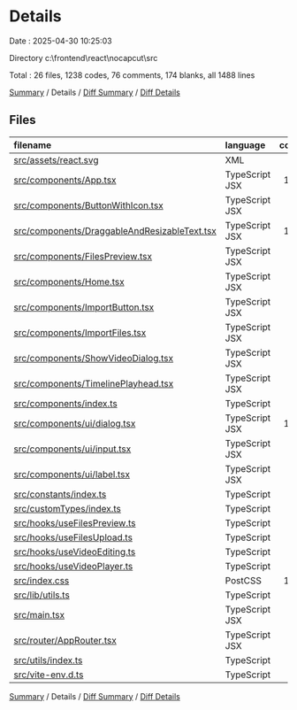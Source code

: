 # Details

Date : 2025-04-30 10:25:03

Directory c:\\frontend\\react\\nocapcut\\src

Total : 26 files,  1238 codes, 76 comments, 174 blanks, all 1488 lines

[Summary](results.md) / Details / [Diff Summary](diff.md) / [Diff Details](diff-details.md)

## Files
| filename | language | code | comment | blank | total |
| :--- | :--- | ---: | ---: | ---: | ---: |
| [src/assets/react.svg](/src/assets/react.svg) | XML | 1 | 0 | 0 | 1 |
| [src/components/App.tsx](/src/components/App.tsx) | TypeScript JSX | 169 | 3 | 20 | 192 |
| [src/components/ButtonWithIcon.tsx](/src/components/ButtonWithIcon.tsx) | TypeScript JSX | 16 | 0 | 4 | 20 |
| [src/components/DraggableAndResizableText.tsx](/src/components/DraggableAndResizableText.tsx) | TypeScript JSX | 140 | 0 | 21 | 161 |
| [src/components/FilesPreview.tsx](/src/components/FilesPreview.tsx) | TypeScript JSX | 85 | 0 | 6 | 91 |
| [src/components/Home.tsx](/src/components/Home.tsx) | TypeScript JSX | 66 | 0 | 5 | 71 |
| [src/components/ImportButton.tsx](/src/components/ImportButton.tsx) | TypeScript JSX | 20 | 0 | 5 | 25 |
| [src/components/ImportFiles.tsx](/src/components/ImportFiles.tsx) | TypeScript JSX | 28 | 0 | 4 | 32 |
| [src/components/ShowVideoDialog.tsx](/src/components/ShowVideoDialog.tsx) | TypeScript JSX | 34 | 0 | 5 | 39 |
| [src/components/TimelinePlayhead.tsx](/src/components/TimelinePlayhead.tsx) | TypeScript JSX | 65 | 0 | 7 | 72 |
| [src/components/index.ts](/src/components/index.ts) | TypeScript | 3 | 0 | 2 | 5 |
| [src/components/ui/dialog.tsx](/src/components/ui/dialog.tsx) | TypeScript JSX | 121 | 0 | 13 | 134 |
| [src/components/ui/input.tsx](/src/components/ui/input.tsx) | TypeScript JSX | 18 | 0 | 4 | 22 |
| [src/components/ui/label.tsx](/src/components/ui/label.tsx) | TypeScript JSX | 19 | 0 | 4 | 23 |
| [src/constants/index.ts](/src/constants/index.ts) | TypeScript | 2 | 6 | 0 | 8 |
| [src/customTypes/index.ts](/src/customTypes/index.ts) | TypeScript | 9 | 0 | 4 | 13 |
| [src/hooks/useFilesPreview.ts](/src/hooks/useFilesPreview.ts) | TypeScript | 60 | 0 | 11 | 71 |
| [src/hooks/useFilesUpload.ts](/src/hooks/useFilesUpload.ts) | TypeScript | 48 | 1 | 5 | 54 |
| [src/hooks/useVideoEditing.ts](/src/hooks/useVideoEditing.ts) | TypeScript | 24 | 62 | 9 | 95 |
| [src/hooks/useVideoPlayer.ts](/src/hooks/useVideoPlayer.ts) | TypeScript | 70 | 0 | 13 | 83 |
| [src/index.css](/src/index.css) | PostCSS | 133 | 0 | 8 | 141 |
| [src/lib/utils.ts](/src/lib/utils.ts) | TypeScript | 5 | 0 | 2 | 7 |
| [src/main.tsx](/src/main.tsx) | TypeScript JSX | 4 | 0 | 2 | 6 |
| [src/router/AppRouter.tsx](/src/router/AppRouter.tsx) | TypeScript JSX | 13 | 0 | 4 | 17 |
| [src/utils/index.ts](/src/utils/index.ts) | TypeScript | 85 | 3 | 15 | 103 |
| [src/vite-env.d.ts](/src/vite-env.d.ts) | TypeScript | 0 | 1 | 1 | 2 |

[Summary](results.md) / Details / [Diff Summary](diff.md) / [Diff Details](diff-details.md)